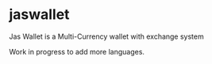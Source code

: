 # jaswallet
Jas Wallet is a Multi-Currency wallet with exchange system



Work in progress to add more languages.
